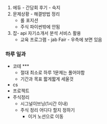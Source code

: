 1. 에듀 - 간담회 후기 - 숙지
2. 문제상황 - 해결방법 정리
	- 롤 포지션
	- 주식 파이썬밖에 안됨
3. 잡- api 자기소개서 분석 서비스 활용 
	- 교육 프로그램 - jab Fair - 우측에 보면 있음







### 하루 일과

- 코테 ***
  - 절대 최소로 하루 1문제는 풀어야함
  - 기간과 목표 짧게짧게 세울것
- cs
- 프로젝트
- 주식정리
  - 시그널이브닝(1시간 이내)
  - 주식 정리 어디다 할지 정하기
    - 이거 노션으로 이동